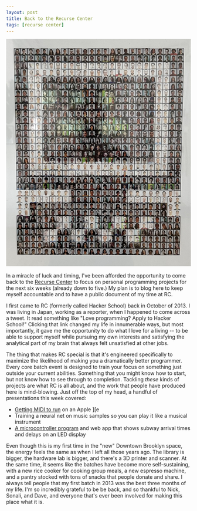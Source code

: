 ```yaml
---
layout: post
title: Back to the Recurse Center
tags: [recurse center]
---
```


![Default Layout](/assets/recurse-mosaic.jpeg)

In a miracle of luck and timing, I've been afforded the opportunity to come back to the [Recurse Center](recurse.com) to focus on personal programming projects for the next six weeks (already down to five.) My plan is to blog here to keep myself accountable and to have a public document of my time at RC.

I first came to RC (formerly called Hacker School) back in October of 2013. I was living in Japan, working as a reporter, when I happened to come across a tweet. It read something like "Love programming? Apply to Hacker School!" Clicking that link changed my life in innumerable ways, but most importantly, it gave me the opportunity to do what I love for a living -- to be able to support myself while pursuing my own interests and satisfying the analytical part of my brain that always felt unsatisfied at other jobs.

The thing that makes RC special is that it's engineered specifically to maximize the likelihood of making you a dramatically better programmer. Every core batch event is designed to train your focus on something just outside your current abilities. Something that you might know how to start, but not know how to see through to completion. Tackling *these* kinds of projects are what RC is all about, and the work that people have produced here is mind-blowing. Just off the top of my head, a handful of presentations this week covered:

- [Getting MIDI to run](https://github.com/Garrett-Bodley/midi2apple2) on an Apple ][e
- Training a neural net on music samples so you can play it like a musical instrument
- [A microcontroller program](https://github.com/benarnav/arrivals-board) and web app that shows subway arrival times and delays on an LED display

Even though this is my first time in the "new" Downtown Brooklyn space, the energy feels the same as when I left all those years ago. The library is bigger, the hardware lab is bigger, and there's a 3D printer and scanner. At the same time, it seems like the batches have become more self-sustaining, with a new rice cooker for cooking group meals, a new espresso machine, and a pantry stocked with tons of snacks that people donate and share. I always tell people that my first batch in 2013 was the best three months of my life. I'm so incredibly grateful to be be back, and so thankful to Nick, Sonali, and Dave, and everyone that's ever been involved for making this place what it is.